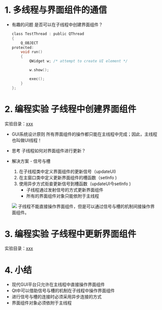 # 1. 多线程与界面组件的通信

- 有趣的问题
    是否可以在子线程中创建界面组件？
    ```c
    class TestThread : public QThread
    {
        Q_OBJECT
    protected:
        void run()
        {
            QWidget w; /* attempt to create UI element */

            w.show();

            exec();
        }
    };
    ```

# 2. 编程实验 子线程中创建界面组件
实验目录：[xxx](vx_attachments\xxx)

- GUI系统设计原则
    所有界面组件的操作都只能在主线程中完成；因此，主线程也叫做UI线程！

- 思考
    子线程如何对界面组件进行更新？

- 解决方案 - 信号与槽
    1. 在子线程类中定义界面组件的更新信号（updateUI)
    2. 在主窗口类中定义更新界面组件的槽函数（setlnfo )
    3. 使用异步方式街妾更新信号到槽函数（updateUI今setlnfo )
        - 子线程通过发射信号的方式更新界面组件
        - 所有的界面组件对象只能依附于主线程

    ![](vx_images/.png)
    子线程不能直接操作界面组件，但是可以通过信号与槽的机制间接操作界面组件。

# 3. 编程实验 子线程中更新界面组件
实验目录：[xxx](vx_attachments\xxx)

# 4. 小结
- 现代GUI平台只允许在主线程中直接操作界面组件
- Qt中可以借助信号与槽的机制在子线程中操作界面组件
- 进行信号与槽的连接时必须采用异步连接的方式
- 界面组件对象必须依附于主线程
